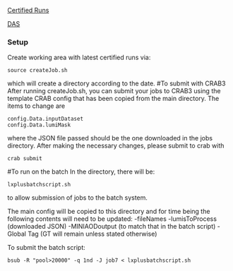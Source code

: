 [Certified Runs](https://cms-service-dqm.web.cern.ch/cms-service-dqm/CAF/certification/Collisions15/13TeV/)

[DAS](https://cmsweb.cern.ch/das/)

### Setup
Create working area with latest certified runs via:
``` shell
source createJob.sh
```
which will create a directory according to the date. 
#To submit with CRAB3
After running createJob.sh, you can submit your jobs to CRAB3 using the template CRAB config that has been copied from the main directory.
The items to change are
```
config.Data.inputDataset
config.Data.lumiMask
```
where the JSON file passed should be the one downloaded in the jobs directory.
After making the necessary changes, please submit to crab with
```
crab submit
```


#To run on the batch
In the directory, there will be:
```
lxplusbatchscript.sh
```
to allow submission of jobs to the batch system. 

The main config will be copied to this directory and for time being the following contents will need to be updated:
-fileNames
-lumisToProcess (downloaded JSON)
-MINIAODoutput (to match that in the batch script)
-Global Tag (GT will remain unless stated otherwise)

To submit the batch script:
``` shell
bsub -R "pool>20000" -q 1nd -J job7 < lxplusbatchscript.sh
```